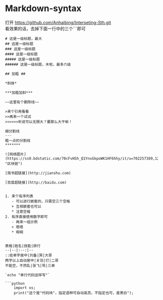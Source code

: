 # Markdown-syntax

打开
https://github.com/Anhaibing/Interseting-Sth.git<br>
看效果的话，去掉下面一行中的三个```即可
```
# 这是一级标题，最大
## 这是一级标题
### 这是一级标题
#### 这是一级标题
##### 这是一级标题
###### 这是一级标题，木啦，最多六级

## 加粗 ##

*斜体*

***加粗加斜***

~~这里有个删除线~~

>来个引用看看
>>再来一个试试
>>>>>>听说可以无限大？要那么大干嘛！

细分割线
---
粗一点的分割线
*******

![网络图片](https://ss0.bdstatic.com/70cFvHSh_Q1YnxGkpoWK1HF6hhy/it/u=702257389,1274025419&fm=27&gp=0.jpg "区块链")

[简书超链接](http://jianshu.com)

[百度超链接](http://baidu.com)


1. 来个有序列表
   - 可以进行嵌套的，只需空三个空格
   + 互相嵌套也可以
   * 注意空格
2. 有序直接使用数字即可
   - 再来一组示例
   + 嗯嗯
   * 啊啊


表格|姓名|技能|排行
--|--|:--:|--
::给单字居中|刘备|哭|大哥
两字以上自动居中|关羽|打|二哥
不能空，不然乱|张飞|骂|三弟

`echo "单行代码这样写"`

```python
    import os;
    print("这个是"代码块"，指定语种可自动高亮，不指定也可，是黑白");
```

```

